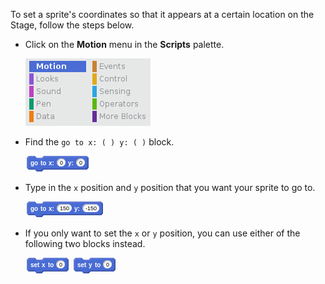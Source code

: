 To set a sprite's coordinates so that it appears at a certain location on the Stage, follow the steps below.

- Click on the **Motion** menu in the **Scripts** palette.
    
    ![motion menu](images/motion-menu.png)

- Find the `go to x: ( ) y: ( )` block.
    
    ![go to x y](images/goto.png)

- Type in the `x` position and `y` position that you want your sprite to go to.
    
    ![go to x y filled](images/goto_filled.png)

- If you only want to set the `x` or `y` position, you can use either of the following two blocks instead.
    
    ![set x](images/setx.png) ![set y](images/sety.png)
